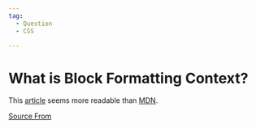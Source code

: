```yaml
---
tag:
  - Question
  - CSS

---
```

  
# What is Block Formatting Context?

This [article](https://www.smashingmagazine.com/2017/12/understanding-css-layout-block-formatting-context/) seems more readable than [MDN](https://developer.mozilla.org/en-US/docs/Web/Guide/CSS/Block_formatting_context).


[Source From](https://bigfrontend.dev/question/what-is-block-formatting-context)

  